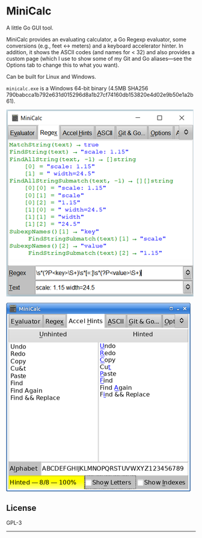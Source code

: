 # MiniCalc

A little Go GUI tool.

MiniCalc provides an evaluating calculator, a Go Regexp evaluator, some
conversions (e.g., feet ↔ meters) and a keyboard accelerator hinter. In
addition, it shows the ASCII codes (and names for < 32) and also provides a
custom page (which I use to show some of my Git and Go aliases—see the
Options tab to change this to what you want).

Can be built for Linux and Windows.

`minicalc.exe` is a Windows 64-bit binary (4.5MB SHA256
790babcca1b792e631d015296d8a1b27cf74160db153820e4d02e9b50e1a2b61).

![Screenshot (Regex tab)](images/regex-screenshot.png)

![Screenshot (Accel Hints tab)](images/accel-screenshot.png)

## License

GPL-3

---
